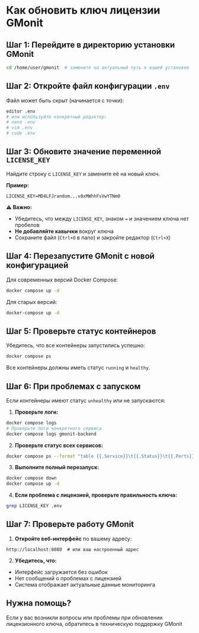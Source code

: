 # Как обновить ключ лицензии GMonit

## Шаг 1: Перейдите в директорию установки GMonit
```bash
cd /home/user/gmonit  # замените на актуальный путь к вашей установке
```

## Шаг 2: Откройте файл конфигурации `.env`
Файл может быть скрыт (начинается с точки):
```bash
editor .env
# или используйте конкретный редактор:
# nano .env
# vim .env
# code .env
```

## Шаг 3: Обновите значение переменной `LICENSE_KEY`
Найдите строку с `LICENSE_KEY` и замените её на новый ключ.

**Пример:**
```env
LICENSE_KEY=MD4LFJrandom...v8xMWhhFsVwYTNm0
```

**⚠️ Важно:**
- Убедитесь, что между `LICENSE_KEY`, знаком `=` и значением ключа нет пробелов
- **Не добавляйте кавычки** вокруг ключа
- Сохраните файл (`Ctrl+O` в nano) и закройте редактор (`Ctrl+X`)

## Шаг 4: Перезапустите GMonit с новой конфигурацией
Для современных версий Docker Compose:
```bash
docker compose up -d
```
Для старых версий:
```bash
docker-compose up -d
```

## Шаг 5: Проверьте статус контейнеров
Убедитесь, что все контейнеры запустились успешно:
```bash
docker compose ps
```
Все контейнеры должны иметь статус `running` и `healthy`.

## Шаг 6: При проблемах с запуском
Если контейнеры имеют статус `unhealthy` или не запускаются:

1. **Проверьте логи:**
```bash
docker compose logs
# Проверьте логи конкретного сервиса
docker compose logs gmonit-backend
```

2. **Проверьте статус всех сервисов:**
```bash
docker compose ps --format "table {{.Service}}\t{{.Status}}\t{{.Ports}}"
```

3. **Выполните полный перезапуск:**
```bash
docker compose down
docker compose up -d
```

4. **Если проблема с лицензией, проверьте правильность ключа:**
```bash
grep LICENSE_KEY .env
```

## Шаг 7: Проверьте работу GMonit
1. **Откройте веб-интерфейс** по вашему адресу:
```
http://localhost:8080  # или ваш настроенный адрес
```

2. **Убедитесь, что:**
- Интерфейс загружается без ошибок
- Нет сообщений о проблемах с лицензией
- Система отображает актуальные данные мониторинга

## Нужна помощь?
Если у вас возникли вопросы или проблемы при обновлении лицензионного ключа, обратитесь в техническую поддержку GMonit